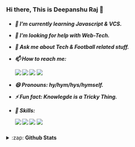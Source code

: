 ### Hi there, This is Deepanshu Raj 👋

<h5>
 
 - 🌱 I’m currently learning<strong> Javascript & VCS.</strong>
 - 🤔 I’m looking for help with <strong>Web-Tech.</strong>
 
 - 💬 Ask me about<strong> Tech & Football related stuff.</strong>
 
 - 📫 How to reach me:   
 
      <a href="https://www.linkedin.com/in/deepanshuraj799/"><img src="https://img.shields.io/badge/LinkedIn-0077B5?style=for-the-badge&logo=linkedin&logoColor=white"/></a> <a href="https://www.instagram.com/_d_eepanshu/"><img src="https://img.shields.io/badge/Instagram-a0e823?style=for-the-badge&logo=instagram&logoColor=white"/></a> <a href="https://www.facebook.com/deepanshu711/"><img src="https://img.shields.io/badge/Facebook-0774ab?style=for-the-badge&logo=facebook&logoColor=white"/></a>  <a href="https://www.kaggle.com/davalpha"><img src="https://img.shields.io/badge/Kaggle-0eb01e?style=for-the-badge&logo=Kaggle&logoColor=white"/></a>  
 
 - 😄 Pronouns:<strong> hy/hym/hys/hymself.</strong>
 - ⚡ Fun fact:<strong> Knowlegde is a Tricky Thing.</strong>
 
 - 🚀 Skills:
 
      <a href="https://en.wikipedia.org/wiki/C_(programming_language)"><img src="https://img.shields.io/badge/C-c90a24?style=for-the-badge&logo=c&logoColor=white"/></a>   <a href="https://en.wikipedia.org/wiki/C%2B%2B"><img src="https://img.shields.io/badge/C%2B%2B-00599C?style=for-the-badge&logo=c%2B%2B&logoColor=white"/></a>   <a href="https://www.python.org/"><img src="https://img.shields.io/badge/Python-991776?style=for-the-badge&logo=python&logoColor=white"/></a> <a href="https://www.djangoproject.com/"><img src="https://img.shields.io/badge/Django-092E20?style=for-the-badge&logo=django&logoColor=white"></a>
 
</h5>

<details>
 <summary>:zap: <strong>Github Stats</strong> </summary> 
<img src="https://github-readme-stats.vercel.app/api?username=deepanshu-Raj&count_private=true&show_icons=true&theme=onedark" style="width:50%;"/>
</details>
